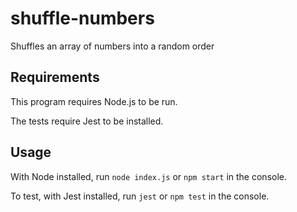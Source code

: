 # shuffle-numbers
Shuffles an array of numbers into a random order

## Requirements
This program requires Node.js to be run.

The tests require Jest to be installed.

## Usage
With Node installed, run `node index.js` or `npm start` in the console.

To test, with Jest installed, run `jest` or `npm test` in the console.